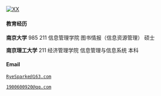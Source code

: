 [![XX](https://img.shields.io/badge/XX-github-blue?logo=github)](https://github.com/XX)

#### 教育经历
**南京大学** 985 211
信息管理学院 图书情报（信息资源管理） 硕士 

**南京理工大学** 211
经济管理学院 信息管理与信息系统      本科

#### Email  
<code>RyeSparke@163.com</code>  

<code>1900600920@qq.com</code>  

<!-- #### Education  
**XX University**, Master of XX (XX – XX)  
• GPA: XX/XX  

**XX University**, Exchange student <br>  
• As a XX, represented my college as an outstanding student for a XX exchange program.  

**XX University**, Honours Bachelor of XX (XX – XX)  
• GPA: XX/XX (top XX%)  

快捷注释 ctrl+/

#### Research Interests  
XX, XX, XX, XX. -->
